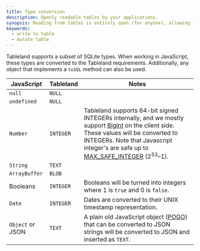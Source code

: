 ```yaml
---
title: Type conversion
description: Openly readable tables by your applications.
synopsis: Reading from tables is entirely open (for anyone), allowing for true composability. Write SQL qeuries—but with some limitations that are due to the nature of decentralized networks and deterministic requirements.
keywords:
  - write to table
  - mutate table
---
```


Tableland supports a subset of SQLite types. When working in JavaScript, these types are converted to the Tableland requirements. Additionally, any object that implements a `toSQL` method can also be used.

| JavaScript       | Tableland | Notes                                                                                                                                                                                                                                                                                                                                                                                                                                    |
| ---------------- | --------- | ---------------------------------------------------------------------------------------------------------------------------------------------------------------------------------------------------------------------------------------------------------------------------------------------------------------------------------------------------------------------------------------------------------------------------------------- |
| `null`           | `NULL`    |                                                                                                                                                                                                                                                                                                                                                                                                                                          |
| `undefined`      | `NULL`    |                                                                                                                                                                                                                                                                                                                                                                                                                                          |
| `Number`         | `INTEGER` | Tableland supports 64-bit signed INTEGERs internally, and we mostly support [BigInt](https://developer.mozilla.org/en-US/docs/Web/JavaScript/Reference/Global_Objects/BigInt) on the client side. These values will be converted to INTEGERs. Note that Javascript integer's are safe up to [MAX_SAFE_INTEGER](https://developer.mozilla.org/en-US/docs/Web/JavaScript/Reference/Global_Objects/Number/MAX_SAFE_INTEGER) $(2^{53} – 1)$. |
| `String`         | `TEXT`    |                                                                                                                                                                                                                                                                                                                                                                                                                                          |
| `ArrayBuffer`    | `BLOB`    |                                                                                                                                                                                                                                                                                                                                                                                                                                          |
| Booleans         | `INTEGER` | Booleans will be turned into integers where 1 is `true` and 0 is `false`.                                                                                                                                                                                                                                                                                                                                                                |
| `Date`           | `INTEGER` | Dates are converted to their UNIX timestamp representation.                                                                                                                                                                                                                                                                                                                                                                              |
| `Object` or JSON | `TEXT`    | A plain old JavaScript object ([POGO](https://masteringjs.io/tutorials/fundamentals/pojo)) that can be converted to JSON strings will be converted to JSON and inserted as `TEXT`.                                                                                                                                                                                                                                                       |
